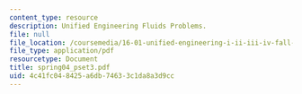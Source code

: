 ```yaml
---
content_type: resource
description: Unified Engineering Fluids Problems.
file: null
file_location: /coursemedia/16-01-unified-engineering-i-ii-iii-iv-fall-2005-spring-2006/4c41fc048425a6db74633c1da8a3d9cc_spring04_pset3.pdf
file_type: application/pdf
resourcetype: Document
title: spring04_pset3.pdf
uid: 4c41fc04-8425-a6db-7463-3c1da8a3d9cc
---
```


